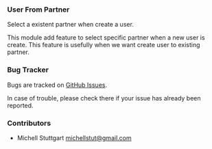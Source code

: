### User From Partner

Select a existent partner when create a user.

This module add feature to select specific partner when a new user is create. 
This feature is usefully when we want create user to existing partner.

### Bug Tracker

Bugs are tracked on [GitHub Issues](https://github.com/multidadosti-erp/multidadosti-addons/issues).

In case of trouble, please check there if your issue has already been reported.

### Contributors

* Michell Stuttgart <michellstut@gmail.com>